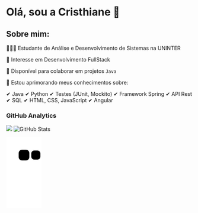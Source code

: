 # Olá, sou a Cristhiane 👋

## Sobre mim:

👩🏾‍💻 Estudante de Análise e Desenvolvimento de Sistemas na UNINTER

🔭 Interesse em Desenvolvimento FullStack

👯 Disponível para colaborar em projetos `Java`

🌱 Estou aprimorando meus conhecimentos sobre: 

✔ Java
✔ Python
✔ Testes (JUnit, Mockito)
✔ Framework Spring
✔ API Rest
✔ SQL
✔ HTML, CSS, JavaScript
✔ Angular

### GitHub Analytics
<img height="150px" src="https://github-readme-stats.vercel.app/api?username=barroscruzc&show_icons=true&theme=radical&include_all_commits=true&count_private=true"/>   <img height="150px" src="https://github-readme-streak-stats.herokuapp.com/?user=barroscruzc&theme=radical" alt="GitHub Stats" />

![Snake animation](https://github.com/barroscruzc/barroscruzc/blob/output/github-contribution-grid-snake.svg)
 
